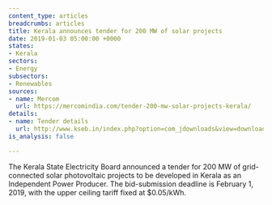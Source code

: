 ```yaml
---
content_type: articles
breadcrumbs: articles
title: Kerala announces tender for 200 MW of solar projects
date: 2019-01-03 05:00:00 +0000
states:
- Kerala
sectors:
- Energy
subsectors:
- Renewables
sources:
- name: Mercom
  url: https://mercomindia.com/tender-200-mw-solar-projects-kerala/
details:
- name: Tender details
  url: http://www.kseb.in/index.php?option=com_jdownloads&view=download&id=8939:procurement-of-200-mw-solar-power-from-solar-pv-power-plants-to-be-established-in-kerala-on-ipp-mode-through-deep-e-bidding-portal-for-a-period-of-25-years&catid=4&Itemid=538&lang=en
is_analysis: false

---
```

The Kerala State Electricity Board announced a tender for 200 MW of grid-connected solar photovoltaic  projects to be developed in Kerala as an Independent Power Producer. The bid-submission deadline is February 1, 2019, with the upper ceiling tariff fixed at $0.05/kWh.